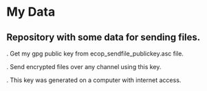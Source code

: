 # My Data

## Repository with some data for sending files.

. Get my gpg public key from ecop_sendfile_publickey.asc file.

. Send encrypted files over any channel using this key.

. This key was generated on a computer with internet access.

